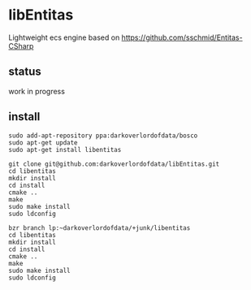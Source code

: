 # libEntitas

Lightweight ecs engine
based on https://github.com/sschmid/Entitas-CSharp

## status

work in progress


## install

```
sudo add-apt-repository ppa:darkoverlordofdata/bosco
sudo apt-get update
sudo apt-get install libentitas
```

```
git clone git@github.com:darkoverlordofdata/libEntitas.git
cd libentitas
mkdir install
cd install
cmake ..
make
sudo make install
sudo ldconfig

```

```
bzr branch lp:~darkoverlordofdata/+junk/libentitas
cd libentitas
mkdir install
cd install
cmake ..
make
sudo make install
sudo ldconfig
```

